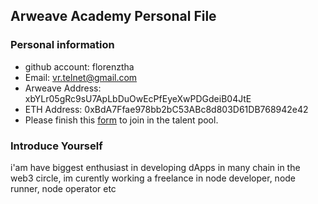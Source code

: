 ## Arweave Academy Personal File

### Personal information

- github account: florenztha
- Email: vr.telnet@gmail.com
- Arweave Address: xbYLr05gRc9sU7ApLbDuOwEcPfEyeXwPDGdeiB04JtE
- ETH Address: 0xBdA7Ffae978bb2bC53ABc8d803D61DB768942e42
- Please finish this [form](https://docs.google.com/forms/d/e/1FAIpQLSfWA5fIIcBgmRppm3jNz5vmf9Mai_QMVil-2pO4r7YKn_Zhtw/viewform?usp=sf_link) to join in the talent pool.

### Introduce Yourself
 i'am have biggest enthusiast in developing dApps in many chain in the web3 circle, im curently working a freelance in node developer, node runner, node operator etc